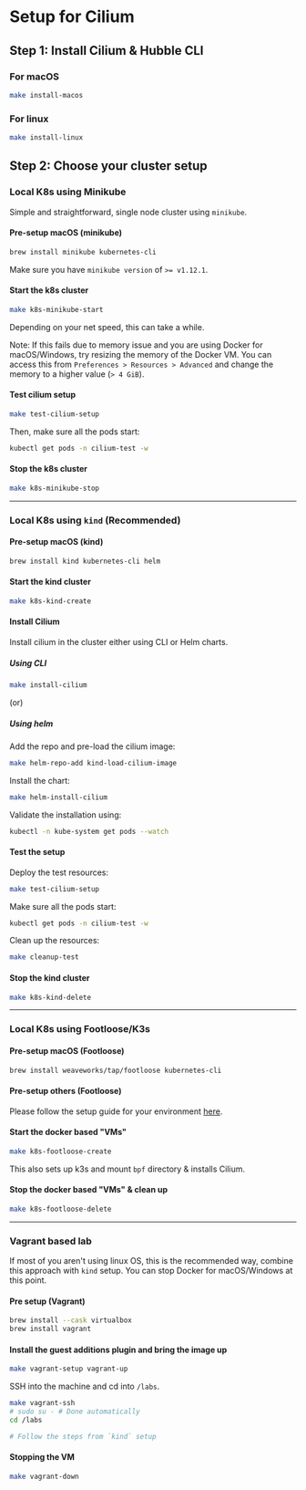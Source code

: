 # Setup for Cilium

## Step 1: Install Cilium & Hubble CLI

### For macOS

```bash
make install-macos
```

### For linux

```bash
make install-linux
```

## Step 2: Choose your cluster setup

### Local K8s using Minikube

Simple and straightforward, single node cluster using `minikube`.

#### Pre-setup macOS (minikube)

```bash
brew install minikube kubernetes-cli
```

Make sure you have `minikube version` of `>= v1.12.1`.

#### Start the k8s cluster

```bash
make k8s-minikube-start
```

Depending on your net speed, this can take a while.

Note: If this fails due to memory issue and you are using Docker for macOS/Windows, try resizing the memory of the Docker VM. You can access this from `Preferences > Resources > Advanced` and change the memory to a higher value (`> 4 GiB`).

#### Test cilium setup

```bash
make test-cilium-setup
```

Then, make sure all the pods start:

```bash
kubectl get pods -n cilium-test -w
```

#### Stop the k8s cluster

```bash
make k8s-minikube-stop
```

---

### Local K8s using `kind` (Recommended)

#### Pre-setup macOS (kind)

```bash
brew install kind kubernetes-cli helm
```

#### Start the kind cluster

```bash
make k8s-kind-create
```

#### Install Cilium

Install cilium in the cluster either using CLI or Helm charts.

##### Using CLI

```bash
make install-cilium
```

(or)

##### Using helm

Add the repo and pre-load the cilium image:

```bash
make helm-repo-add kind-load-cilium-image
```

Install the chart:

```bash
make helm-install-cilium
```

Validate the installation using:

```bash
kubectl -n kube-system get pods --watch
```

#### Test the setup

Deploy the test resources:

```bash
make test-cilium-setup
```

Make sure all the pods start:

```bash
kubectl get pods -n cilium-test -w
```

Clean up the resources:

```bash
make cleanup-test
```

#### Stop the kind cluster

```bash
make k8s-kind-delete
```

---

### Local K8s using Footloose/K3s

#### Pre-setup macOS (Footloose)

```bash
brew install weaveworks/tap/footloose kubernetes-cli
```

#### Pre-setup others (Footloose)

Please follow the setup guide for your environment [here](https://github.com/weaveworks/footloose#install).

#### Start the docker based "VMs"

```bash
make k8s-footloose-create
```

This also sets up k3s and mount `bpf` directory & installs Cilium.

#### Stop the docker based "VMs" & clean up

```bash
make k8s-footloose-delete
```

---

### Vagrant based lab

If most of you aren't using linux OS, this is the recommended way, combine this approach with `kind` setup. You can stop Docker for macOS/Windows at this point.

#### Pre setup (Vagrant)

```bash
brew install --cask virtualbox
brew install vagrant
```

#### Install the guest additions plugin and bring the image up

```bash
make vagrant-setup vagrant-up
```

SSH into the machine and cd into `/labs`.

```bash
make vagrant-ssh
# sudo su - # Done automatically
cd /labs

# Follow the steps from `kind` setup
```

#### Stopping the VM

```bash
make vagrant-down
```
